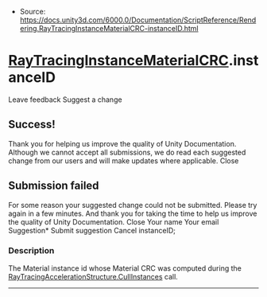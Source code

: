 * Source: https://docs.unity3d.com/6000.0/Documentation/ScriptReference/Rendering.RayTracingInstanceMaterialCRC-instanceID.html

#  [RayTracingInstanceMaterialCRC](https://docs.unity3d.com/6000.0/Documentation/ScriptReference/Rendering.RayTracingInstanceMaterialCRC.html).instanceID
Leave feedback
Suggest a change
## Success!
Thank you for helping us improve the quality of Unity Documentation. Although we cannot accept all submissions, we do read each suggested change from our users and will make updates where applicable.
Close
## Submission failed
For some reason your suggested change could not be submitted. Please <a>try again</a> in a few minutes. And thank you for taking the time to help us improve the quality of Unity Documentation.
Close
Your name Your email Suggestion* Submit suggestion
Cancel
instanceID; 
### Description
The Material instance id whose Material CRC was computed during the [RayTracingAccelerationStructure.CullInstances](https://docs.unity3d.com/6000.0/Documentation/ScriptReference/Rendering.RayTracingAccelerationStructure.CullInstances.html) call.
* * *
